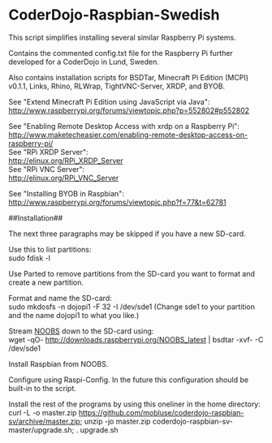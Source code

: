 CoderDojo-Raspbian-Swedish
==========================

This script simplifies installing several similar Raspberry Pi systems.

Contains the commented config.txt file for the Raspberry Pi further developed for a CoderDojo in Lund, Sweden.

Also contains installation scripts for BSDTar, Minecraft Pi Edition (MCPI) v0.1.1, Links, Rhino, RLWrap,
TightVNC-Server, XRDP, and BYOB.

See "Extend Minecraft Pi Edition using JavaScript via Java":  
http://www.raspberrypi.org/forums/viewtopic.php?p=552802#p552802

See "Enabling Remote Desktop Access with xrdp on a Raspberry Pi":  
http://www.maketecheasier.com/enabling-remote-desktop-access-on-raspberry-pi/  
See "RPi XRDP Server":  
http://elinux.org/RPi_XRDP_Server  
See "RPi VNC Server":  
http://elinux.org/RPi_VNC_Server

See "Installing BYOB in Raspbian":  
http://www.raspberrypi.org/forums/viewtopic.php?f=77&t=62781

##Installation##

The next three paragraphs may be skipped if you have a new SD-card.

Use this to list partitions:  
sudo fdisk -l

Use Parted to remove partitions from the SD-card you want to format and create a new partition.

Format and name the SD-card:  
sudo mkdosfs -n dojopi1 -F 32 -I /dev/sde1
(Change sde1 to your partition and the name dojopi1 to what you like.)

Stream [NOOBS](http://www.raspberrypi.org/downloads/) down to the SD-card using:  
wget -qO- http://downloads.raspberrypi.org/NOOBS_latest | bsdtar -xvf- -C /dev/sde1

Install Raspbian from NOOBS.

Configure using Raspi-Config. In the future this configuration should be built-in to the script.

Install the rest of the programs by using this oneliner in the home directory:  
curl -L -o master.zip https://github.com/mobluse/coderdojo-raspbian-sv/archive/master.zip; unzip -jo master.zip coderdojo-raspbian-sv-master/upgrade.sh; . upgrade.sh
